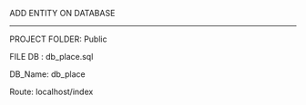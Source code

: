 ADD ENTITY ON DATABASE
_______________________________
PROJECT FOLDER: Public

FILE DB : db_place.sql

DB_Name: db_place

Route: localhost/index



